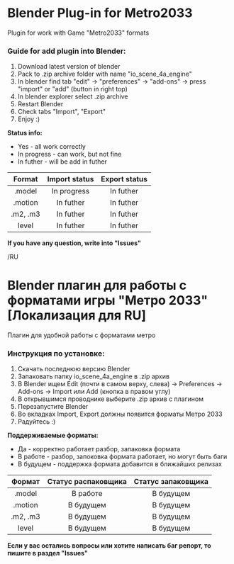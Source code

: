 # Blender Plug-in for Metro2033
Plugin for work with Game "Metro2033" formats

### Guide for add plugin into Blender:
1. Download latest version of blender
2. Pack to .zip archive folder with name "io_scene_4a_engine"
3. In blender find tab "edit" -> "preferences" -> "add-ons" -> press "import" or "add" (button in right top)
4. In blender explorer select .zip archive
5. Restart Blender
6. Check tabs "Import", "Export"
7. Enjoy :)

**Status info:**
- Yes - all work correctly
- In progress - can work, but not fine
- In futher - will be add in futher

| Format   | Import status | Export status |
| :------: | :-----------: | :-----------: |
| .model   | In progress   | In futher     |
| .motion  | In futher     | In futher     |
| .m2, .m3 | In futher     | In futher     |
| level    | In futher     | In futher     |

**If you have any question, write into "Issues"**

/RU
# Blender плагин для работы с форматами игры "Метро 2033" [Локализация для RU]
Плагин для удобной работы с форматами метро

### Инструкция по установке:
1. Скачать последнюю версию Blender
2. Запаковать папку io_scene_4a_engine в .zip архив
3. В Blender ищем Edit (почти в самом верху, слева) -> Preferences -> Add-ons -> Import или Add (кнопка в правом углу)
4. В открывшимся проводнике выберите .zip архив с плагином
5. Перезапустите Blender
6. Во вкладках Import, Export должны появится форматы Метро 2033
7. Радуйтесь :)

**Поддерживаемые форматы:**
- Да - корректно работает разбор, запаковка формата
- В работе - разбор, запоковка формата работает, но могут быть баги
- В будущем - поддержка формата добавится в ближайших релизах

| Формат   | Статус распаковщика | Статус запаковщика |
| :------: | :-----------------: | :----------------: |
| .model   | В работе            | В будущем          |
| .motion  | В будущем           | В будущем          |
| .m2, .m3 | В будущем           | В будущем          |
| level    | В будущем           | В будущем          |

**Если у вас остались вопросы или хотите написать баг репорт, то пишите в раздел "Issues"**

